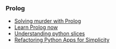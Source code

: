 ### Prolog
- [Solving murder with Prolog](https://xmonader.github.io/prolog/2018/12/21/solving-murder-prolog.html)
- [Learn Prolog now](http://www.learnprolognow.org/lpnpage.php)
- [Understanding python slices](https://blog.lerner.co.il/understanding-python-slices/)
- [Refactoring Python Apps for Simplicity](https://realpython.com/python-refactoring/)
